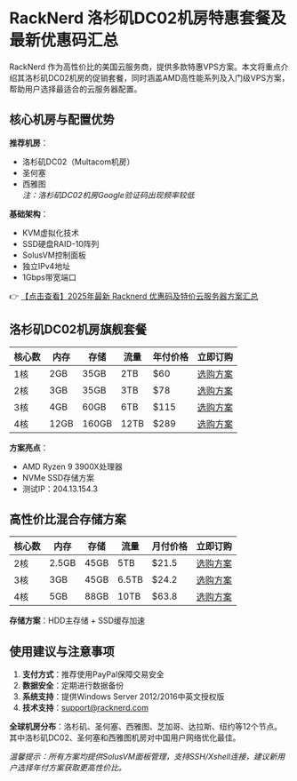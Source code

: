 # RackNerd 洛杉矶DC02机房特惠套餐及最新优惠码汇总

RackNerd 作为高性价比的美国云服务商，提供多款特惠VPS方案。本文将重点介绍其洛杉矶DC02机房的促销套餐，同时涵盖AMD高性能系列及入门级VPS方案，帮助用户选择最适合的云服务器配置。

## 核心机房与配置优势

**推荐机房**：
- 洛杉矶DC02（Multacom机房）
- 圣何塞
- 西雅图  
*注：洛杉矶DC02机房Google验证码出现频率较低*

**基础架构**：
- KVM虚拟化技术
- SSD硬盘RAID-10阵列
- SolusVM控制面板
- 独立IPv4地址
- 1Gbps带宽端口

👉 [【点击查看】2025年最新 Racknerd 优惠码及特价云服务器方案汇总](https://bit.ly/Rack_Nerd)

## 洛杉矶DC02机房旗舰套餐

| 核心数 | 内存  | 存储  | 流量  | 年付价格 | 立即订购               |
|--------|-------|-------|-------|----------|------------------------|
| 1核    | 2GB   | 35GB  | 2TB   | $60      | [选购方案](https://bit.ly/Rack_Nerd) |
| 2核    | 3GB   | 35GB  | 3TB   | $78      | [选购方案](https://bit.ly/Rack_Nerd) |
| 3核    | 4GB   | 60GB  | 6TB   | $115     | [选购方案](https://bit.ly/Rack_Nerd) |
| 4核    | 12GB  | 160GB | 12TB  | $289     | [选购方案](https://bit.ly/Rack_Nerd) |

**方案亮点**：
- AMD Ryzen 9 3900X处理器
- NVMe SSD存储方案
- 测试IP：204.13.154.3

## 高性价比混合存储方案

| 核心数 | 内存  | 存储  | 流量   | 月付价格 | 立即订购               |
|--------|-------|-------|--------|----------|------------------------|
| 2核    | 2.5GB | 45GB  | 5TB    | $21.5    | [选购方案](https://bit.ly/Rack_Nerd) |
| 3核    | 3GB   | 45GB  | 6.5TB  | $24.2    | [选购方案](https://bit.ly/Rack_Nerd) |
| 4核    | 5GB   | 88GB  | 10TB   | $63.8    | [选购方案](https://bit.ly/Rack_Nerd) |

**存储方案**：HDD主存储 + SSD缓存加速

## 使用建议与注意事项

1. **支付方式**：推荐使用PayPal保障交易安全
2. **数据安全**：定期进行数据备份
3. **系统支持**：提供Windows Server 2012/2016中英文授权版
4. **技术支持**：support@racknerd.com

**全球机房分布**：洛杉矶、圣何塞、西雅图、芝加哥、达拉斯、纽约等12个节点。其中洛杉矶DC02、圣何塞和西雅图机房对中国用户网络优化最佳。

*温馨提示：所有方案均提供SolusVM面板管理，支持SSH/Xshell连接，建议新用户选择年付方案获取更高性价比。*